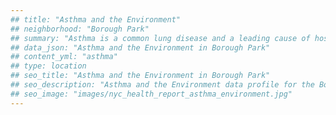 ```yaml
---
## title: "Asthma and the Environment"
## neighborhood: "Borough Park"
## summary: "Asthma is a common lung disease and a leading cause of hospitalizations for children under 15 years old. This report provides a summary of asthma indicators by neighborhood. It also describes housing and neighborhood characteristics that can make asthma worse."
## data_json: "Asthma and the Environment in Borough Park"
## content_yml: "asthma"
## type: location
## seo_title: "Asthma and the Environment in Borough Park"
## seo_description: "Asthma and the Environment data profile for the Borough Park neighborhood of NYC."
## seo_image: "images/nyc_health_report_asthma_environment.jpg"
---
```

